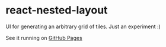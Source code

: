 react-nested-layout
===================

UI for generating an arbitrary grid of tiles. Just an experiment :)

See it running on [GitHub Pages](https://moarwick.github.io/react-nested-layout/)
